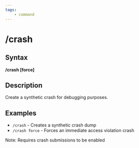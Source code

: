 ```yaml
---
tags:
    - command
---
```

# /crash

## Syntax

**/crash [force]**

## Description
Create a synthetic crash for debugging purposes.

## Examples
- `/crash` - Creates a synthetic crash dump
- `/crash force` - Forces an immediate access violation crash

Note: Requires crash submissions to be enabled
